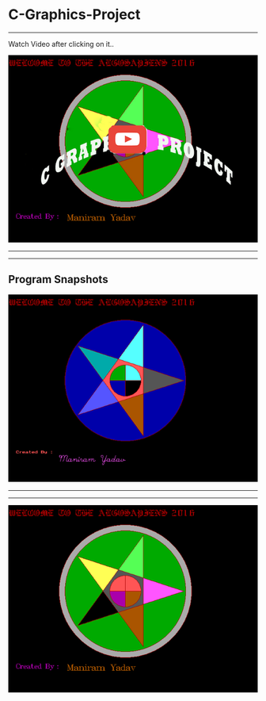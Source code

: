 # C-Graphics-Project

___

Watch Video after clicking on it..

[![Image 1](https://github.com/maniram-yadav/C-Graphics-Project/blob/master/Screenshotcopy1.jpg)](https://www.youtube.com/watch?v=YJnB3MWTujw&list=PLuM8JX9q1eEwlnwjU190co-NmezMCTh0c&index=2)

___
___


## Program Snapshots

![Image 1](https://github.com/maniram-yadav/C-Graphics-Project/blob/master/Screenshot%20(318).png)


___
___

![Image 1](https://github.com/maniram-yadav/C-Graphics-Project/blob/master/Screenshot%20(319).png)


